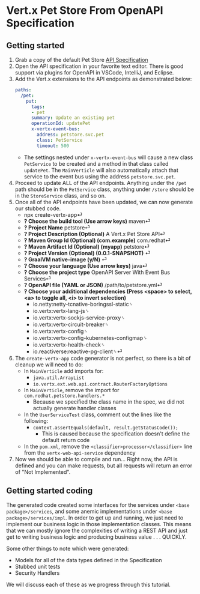 # Vert.x Pet Store From OpenAPI Specification

## Getting started

1. Grab a copy of the default Pet Store [API Specification](https://raw.githubusercontent.com/InfoSec812/openapi-vertx-services/master/src/main/resources/petstore.yml)
1. Open the API specification in your favorite text editor. There is good support via plugins for OpenAPI in VSCode, IntelliJ, and Eclipse.
1. Add the Vert.x extensions to the API endpoints as demonstrated below:
   ```yaml
   paths:
     /pet:
       put:
         tags:
         - pet
         summary: Update an existing pet
         operationId: updatePet
         x-vertx-event-bus:
           address: petstore.svc.pet
           class: PetService
           timeout: 500
   ```
   - The settings nested under `x-vertx-event-bus` will cause a new class `PetService` to be created and a method in that class called `updatePet`. The `MainVerticle` will also automatically attach that service to the event bus using the address `petstore.svc.pet`.
1. Proceed to update ALL of the API endpoints. Anything under the `/pet` path should be in the `PetService` class, anything under `/store` should be in the `StoreService` class, and so on.
1. Once all of the API endpoints have been updated, we can now generate our stubbed code.
   - npx create-vertx-app⏎
   - **? Choose the build tool (Use arrow keys)** maven⏎
   - **? Project Name** petstore⏎
   - **? Project Description (Optional)** A Vert.x Pet Store API⏎
   - **? Maven Group Id (Optional) (com.example)** com.redhat⏎
   - **? Maven Artifact Id (Optional) (myapp)** petstore⏎
   - **? Project Version (Optional) (0.0.1-SNAPSHOT)** ⏎
   - **? GraalVM native-image (y/N)** ⏎
   - **? Choose your language (Use arrow keys)** java⏎
   - **? Choose the project type** OpenAPI Server With Event Bus Services⏎
   - **? OpenAPI file (YAML or JSON)** /path/to/petstore.yml⏎
   - **? Choose your additional dependencies (Press \<space\> to select, \<a\> to toggle all, \<i\> to invert selection)**
     - io.netty:netty-tcnative-boringssl-static␠
     - io.vertx:vertx-lang-js␠
     - io.vertx:vertx-sockjs-service-proxy␠
     - io.vertx:vertx-circuit-breaker␠
     - io.vertx:vertx-config␠
     - io.vertx:vertx-config-kubernetes-configmap␠
     - io.vertx:vertx-health-check␠
     - io.reactiverse:reactive-pg-client␠⏎
1. The `create-vertx-app` code generator is not perfect, so there is a bit of cleanup we will need to do:
   - In `MainVerticle` add imports for:
     - `java.util.ArrayList`
     - `io.vertx.ext.web.api.contract.RouterFactoryOptions`
   - In `MainVerticle`, remove the import for `com.redhat.petstore.handlers.*`
     - Because we specified the class name in the spec, we did not actually generate handler classes
   - In the `UserServiceTest` class, comment out the lines like the following:
     - `context.assertEquals(default, result.getStatusCode());`
       - This is caused because the specification doesn't define the default return code
   - In the `pom.xml`, remove the `<classifier>processor</classifier>` line from the `vertx-web-api-service` dependency
1. Now we should be able to compile and run... Right now, the API is defined and you can make requests, but all requests will return an error of "Not Implemented".


## Getting started coding

The generated code created some interfaces for the services under `<base package>/services`, and some anemic implementations under `<base package>/services/impl`. In order to get up and running, we just need to implement our business logic in those implementation classes. This means that we can mostly ignore the complexities of writing a REST API and just get to writing business logic and producing business value . . . QUICKLY.


Some other things to note which were generated:
- Models for all of the data types defined in the Specification
- Stubbed unit tests
- Security Handlers

We will discuss each of these as we progress through this tutorial.
